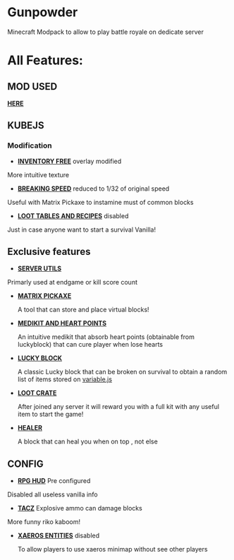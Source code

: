 # Gunpowder
 Minecraft Modpack to allow to play battle royale on dedicate server 
 
 
# All Features:

## MOD USED
[**HERE**](https://github.com/DevDyna/Gunpowder/blob/main/.curselist.txt)


## KUBEJS

### Modification
- [**INVENTORY FREE**](https://github.com/DevDyna/Gunpowder/blob/main/kubejs/assets/inventory_free/textures/item/lock.png) overlay modified

More intuitive texture

- [**BREAKING SPEED**](https://github.com/DevDyna/Gunpowder/blob/main/kubejs/startup_scripts/blocks%26items.js#L44) reduced to 1/32 of original speed

Useful with Matrix Pickaxe to instamine must of common blocks
 
- [**LOOT TABLES AND RECIPES**](https://github.com/DevDyna/Gunpowder/blob/main/kubejs/server_scripts/general.js) disabled

Just in case anyone want to start a survival Vanilla!

## Exclusive features
- [**SERVER UTILS**](https://github.com/DevDyna/Gunpowder/tree/main/kubejs/server_scripts/server)

Primarly used at endgame or kill score count
  
- [**MATRIX PICKAXE**](https://github.com/DevDyna/Gunpowder/blob/main/kubejs/server_scripts/pickaxe.js)

   A tool that can store and place virtual blocks!

- [**MEDIKIT AND HEART POINTS**](https://github.com/DevDyna/Gunpowder/blob/main/kubejs/server_scripts/medikit.js)

  An intuitive medikit that absorb heart points (obtainable from luckyblock) that can cure player when lose hearts

- [**LUCKY BLOCK**](https://github.com/DevDyna/Gunpowder/blob/main/kubejs/server_scripts/lucky.js)

  A classic Lucky block that can be broken on survival to obtain a random list of items stored on [variable.js](https://github.com/DevDyna/Gunpowder/blob/main/kubejs/server_scripts/variables.js)

- [**LOOT CRATE**](https://github.com/DevDyna/Gunpowder/blob/main/kubejs/server_scripts/loot_crate.js)

  After joined any server it will reward you with a full kit with any useful item to start the game!

- [**HEALER**](https://github.com/DevDyna/Gunpowder/blob/main/kubejs/startup_scripts/blocks%26items.js#L22)

  A block that can heal you when on top , not else

## CONFIG
- [**RPG HUD**](https://github.com/DevDyna/Gunpowder/blob/main/config/RPG-HUD) Pre configured

Disabled all useless vanilla info
  
- [**TACZ**](https://github.com/DevDyna/Gunpowder/blob/main/config/tacz-common.toml) Explosive ammo can damage blocks

More funny riko kaboom!

- [**XAEROS ENTITIES**](https://github.com/DevDyna/Gunpowder/blob/main/config/xaerominimap_entities.json) disabled

  To allow players to use xaeros minimap without see other players
